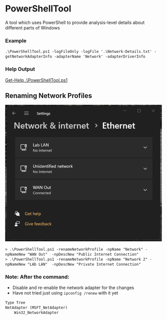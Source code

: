 # PowerShellTool
A tool which uses PowerShell to provide analysis-level details about different parts of Windows 

### Example
```
.\PowerShellTool.ps1 -logFileOnly -logFile '.\Network-Details.txt' -getNetworkAdapterInfo -adapterName 'Network' -adapterDriverInfo
```

### Help Output
[Get-Help .\PowerShellTool.ps1](./media/help-output-111020240828PST.txt)

## Renaming Network Profiles
![](./media/renamed-network-profiles.png)
```
> .\PowerShellTool.ps1 -renameNetworkProfile -npName "Network" -npNameNew "WAN Out"  -npDescNew "Public Internet Connection"
> .\PowerShellTool.ps1 -renameNetworkProfile -npName "Network 2" -npNameNew "LAb LAN"  -npDescNew "Private Internet Connection"
```
### Note: After the command:
- Disable and re-enable the network adapter for the changes
- Have not tried just using `ipconfig /renew` with it yet

```
Type Tree 
NetAdapter (MSFT_NetAdapter)
    Win32_NetworkAdapter

```
